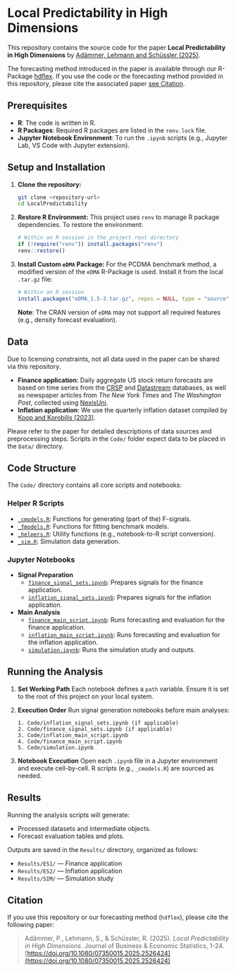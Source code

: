 # Local Predictability in High Dimensions

This repository contains the source code for the paper **Local Predictability in High Dimensions** by [Adämmer, Lehmann and Schüssler (2025)](https://doi.org/10.1080/07350015.2025.2526424).

The forecasting method introduced in the paper is available through our R-Package [hdflex](https://github.com/lehmasve/hdflex). If you use the code or the forecasting method provided in this repository, please cite the associated paper [see Citation](#citation).

## Prerequisites

*   **R**: The code is written in R.
*   **R Packages**: Required R packages are listed in the `renv.lock` file.
*   **Jupyter Notebook Environment**: To run the `.ipynb` scripts (e.g., Jupyter Lab, VS Code with Jupyter extension).

## Setup and Installation

1.  **Clone the repository:**
    ```bash
    git clone <repository-url>
    cd LocalPredictability
    ```

2.  **Restore R Environment:**
    This project uses `renv` to manage R package dependencies. To restore the environment:
    ```R
    # Within an R session in the project root directory
    if (!require("renv")) install.packages("renv")
    renv::restore()
    ```

3.  **Install Custom `eDMA` Package:**
    For the PCDMA benchmark method, a modified version of the `eDMA` R-Package is used. Install it from the local `.tar.gz` file:
    ```R
    # Within an R session
    install.packages("eDMA_1.5-3.tar.gz", repos = NULL, type = "source")
    ```
    **Note**: The CRAN version of `eDMA` may not support all required features (e.g., density forecast evaluation).

## Data

Due to licensing constraints, not all data used in the paper can be shared via this repository.

* **Finance application**: Daily aggregate US stock return forecasts are based on time series from the [CRSP](https://www.crsp.org) and [Datastream](http://www.lseg.com/en/data-analytics) databases, as well as newspaper articles from *The New York Times* and *The Washington Post*, collected using [NexisUni](https://www.lexisnexis.com/en-int/products/nexis-uni).
* **Inflation application**: We use the quarterly inflation dataset compiled by [Koop and Korobilis (2023)](https://sites.google.com/site/dimitriskorobilis/matlab/vbdvs).

Please refer to the paper for detailed descriptions of data sources and preprocessing steps. Scripts in the `Code/` folder expect data to be placed in the `Data/` directory.

## Code Structure

The `Code/` directory contains all core scripts and notebooks:

### Helper R Scripts
* [`_cmodels.R`](Code/_cmodels.R): Functions for generating (part of the) F-signals.
* [`_fmodels.R`](Code/_fmodels.R): Functions for fitting benchmark models.
* [`_helpers.R`](Code/_helpers.R): Utility functions (e.g., notebook-to-R script conversion).
* [`_sim.R`](Code/_sim.R): Simulation data generation.

### Jupyter Notebooks
* **Signal Preparation**
    * [`finance_signal_sets.ipynb`](Code/finance_signal_sets.ipynb): Prepares signals for the finance application.
    * [`inflation_signal_sets.ipynb`](Code/inflation_signal_sets.ipynb): Prepares signals for the inflation application.
* **Main Analysis**
    * [`finance_main_script.ipynb`](Code/finance_main_script.ipynb): Runs forecasting and evaluation for the finance application.
    * [`inflation_main_script.ipynb`](Code/inflation_main_script.ipynb): Runs forecasting and evaluation for the inflation application.
    * [`simulation.ipynb`](Code/simulation.ipynb): Runs the simulation study and outputs.

## Running the Analysis

1. **Set Working Path**
    Each notebook defines a `path` variable. Ensure it is set to the root of this project on your local system.

2. **Execution Order**
    Run signal generation notebooks before main analyses:
    ```text
    1. Code/inflation_signal_sets.ipynb (if applicable)
    2. Code/finance_signal_sets.ipynb (if applicable)
    3. Code/inflation_main_script.ipynb
    4. Code/finance_main_script.ipynb
    5. Code/simulation.ipynb
    ```

3. **Notebook Execution**
    Open each `.ipynb` file in a Jupyter environment and execute cell-by-cell. R scripts (e.g., `_cmodels.R`) are sourced as needed.

## Results

Running the analysis scripts will generate:

* Processed datasets and intermediate objects.
* Forecast evaluation tables and plots.

Outputs are saved in the `Results/` directory, organized as follows:

* `Results/ES1/` — Finance application  
* `Results/ES2/` — Inflation application  
* `Results/SIM/` — Simulation study

## Citation

If you use this repository or our forecasting method (`hdflex`), please cite the following paper:

> Adämmer, P., Lehmann, S., & Schüssler, R. (2025). *Local Predictability in High Dimensions*. Journal of Business & Economic Statistics, 1-24. [https://doi.org/10.1080/07350015.2025.2526424](https://doi.org/10.1080/07350015.2025.2526424)